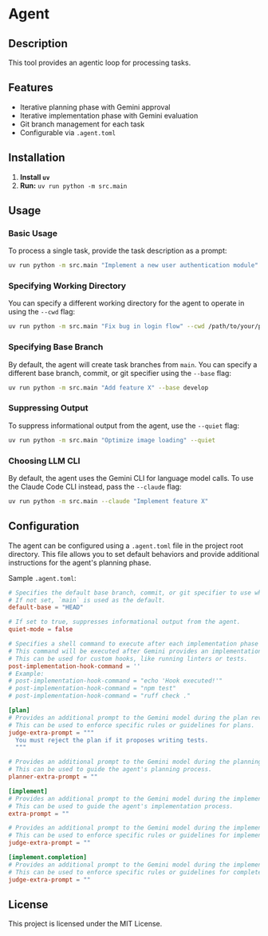 # Agent

## Description

This tool provides an agentic loop for processing tasks.

## Features

- Iterative planning phase with Gemini approval
- Iterative implementation phase with Gemini evaluation
- Git branch management for each task
- Configurable via `.agent.toml`

## Installation

1. **Install `uv`**
2. **Run:** `uv run python -m src.main`

## Usage

### Basic Usage

To process a single task, provide the task description as a prompt:

```bash
uv run python -m src.main "Implement a new user authentication module"
```


### Specifying Working Directory

You can specify a different working directory for the agent to operate in using the `--cwd` flag:

```bash
uv run python -m src.main "Fix bug in login flow" --cwd /path/to/your/project
```

### Specifying Base Branch

By default, the agent will create task branches from `main`. You can specify a different base branch, commit, or git specifier using the `--base` flag:

```bash
uv run python -m src.main "Add feature X" --base develop
```

### Suppressing Output

To suppress informational output from the agent, use the `--quiet` flag:

```bash
uv run python -m src.main "Optimize image loading" --quiet
```

### Choosing LLM CLI

By default, the agent uses the Gemini CLI for language model calls.
To use the Claude Code CLI instead, pass the `--claude` flag:

```bash
uv run python -m src.main --claude "Implement feature X"
```

## Configuration

The agent can be configured using a `.agent.toml` file in the project root directory.
This file allows you to set default behaviors and provide additional instructions for the agent's planning phase.

Sample `.agent.toml`:

```toml
# Specifies the default base branch, commit, or git specifier to use when creating task branches.
# If not set, `main` is used as the default.
default-base = "HEAD"

# If set to true, suppresses informational output from the agent.
quiet-mode = false

# Specifies a shell command to execute after each implementation phase round.
# This command will be executed after Gemini provides an implementation, but before it is evaluated.
# This can be used for custom hooks, like running linters or tests.
post-implementation-hook-command = ''
# Example:
# post-implementation-hook-command = "echo 'Hook executed!'"
# post-implementation-hook-command = "npm test"
# post-implementation-hook-command = "ruff check ."

[plan]
# Provides an additional prompt to the Gemini model during the plan review process.
# This can be used to enforce specific rules or guidelines for plans.
judge-extra-prompt = """
  You must reject the plan if it proposes writing tests.
  """

# Provides an additional prompt to the Gemini model during the planning phase.
# This can be used to guide the agent's planning process.
planner-extra-prompt = ""

[implement]
# Provides an additional prompt to the Gemini model during the implementation phase.
# This can be used to guide the agent's implementation process.
extra-prompt = ""

# Provides an additional prompt to the Gemini model during the implementation review process.
# This can be used to enforce specific rules or guidelines for implementations.
judge-extra-prompt = ""

[implement.completion]
# Provides an additional prompt to the Gemini model during the implementation completion review process.
# This can be used to enforce specific rules or guidelines for completed implementations.
judge-extra-prompt = ""
```

## License

This project is licensed under the MIT License.
